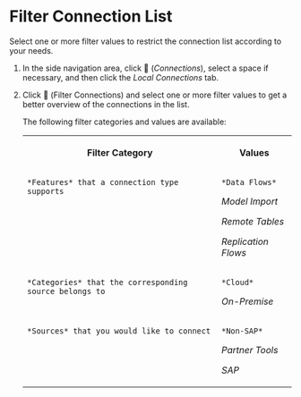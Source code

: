 <!-- loio31f10753fd0e4a6b978d762a04e3bd8a -->

<link rel="stylesheet" type="text/css" href="../css/sap-icons.css"/>

# Filter Connection List

Select one or more filter values to restrict the connection list according to your needs.

1.  In the side navigation area, click <span class="FPA-icons"></span> \(*Connections*\), select a space if necessary, and then click the *Local Connections* tab.

2.  Click <span class="FPA-icons"></span> \(Filter Connections\) and select one or more filter values to get a better overview of the connections in the list.

    The following filter categories and values are available:


    <table>
    <tr>
    <th valign="top">

    Filter Category


    
    </th>
    <th valign="top">

    Values


    
    </th>
    </tr>
    <tr>
    <td valign="top">
    
        *Features* that a connection type supports


    
    </td>
    <td valign="top">
    
        *Data Flows*

    *Model Import*

    *Remote Tables*

    *Replication Flows*


    
    </td>
    </tr>
    <tr>
    <td valign="top">
    
        *Categories* that the corresponding source belongs to


    
    </td>
    <td valign="top">
    
        *Cloud*

    *On-Premise*


    
    </td>
    </tr>
    <tr>
    <td valign="top">
    
        *Sources* that you would like to connect


    
    </td>
    <td valign="top">
    
        *Non-SAP*

    *Partner Tools*

    *SAP*


    
    </td>
    </tr>
    </table>
    


